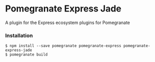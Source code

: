 # Pomegranate Express Jade

A plugin for the Express ecosystem plugins for Pomegranate


### Installation

```shell
$ npm install --save pomegranate pomegranate-express pomegranate-express-jade
$ pomegranate build
```

